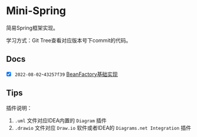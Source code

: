 # Mini-Spring

简易Spring框架实现。

学习方式：Git Tree查看对应版本号下commit的代码。

## Docs

- [x] `2022-08-02`-`43257f39` [BeanFactory基础实现](docs/20220801/README.md)


## Tips

插件说明：
1. `.uml` 文件对应IDEA内置的 `Diagram` 插件
2. `.drawio` 文件对应 `Draw.io` 软件或者IDEA的 `Diagrams.net Integration` 插件